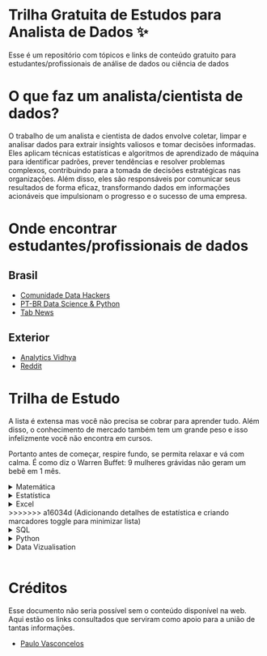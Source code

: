 #  Trilha Gratuita de Estudos para Analista de Dados ✨
Esse é um repositório com tópicos e links de conteúdo gratuito para estudantes/profissionais de análise de dados ou ciência de dados

# O que faz um analista/cientista de dados?
O trabalho de um analista e cientista de dados envolve coletar, limpar e analisar dados para extrair insights valiosos e tomar decisões informadas. Eles aplicam técnicas estatísticas e algoritmos de aprendizado de máquina para identificar padrões, prever tendências e resolver problemas complexos, contribuindo para a tomada de decisões estratégicas nas organizações. Além disso, eles são responsáveis por comunicar seus resultados de forma eficaz, transformando dados em informações acionáveis que impulsionam o progresso e o sucesso de uma empresa.

# Onde encontrar estudantes/profissionais de dados
## Brasil
- [Comunidade Data Hackers](https://www.datahackers.com.br/)
- [PT-BR Data Science & Python](https://t.me/datasciencepython)
- [Tab News](https://www.tabnews.com.br/)

## Exterior
- [Analytics Vidhya](https://discuss.analyticsvidhya.com/)
- [Reddit](https://www.reddit.com/r/datascience/)

# Trilha de Estudo
A lista é extensa mas você não precisa se cobrar para aprender tudo. Além disso, o conhecimento de mercado também tem um grande peso e isso infelizmente você não encontra em cursos. 

Portanto antes de começar, respire fundo, se permita relaxar e vá com calma. É como diz o Warren Buffet: 9 mulheres grávidas não geram um bebê em 1 mês.

<details>
<summary>Matemática</summary>
| Título                                       | Link                             | Categoria          |
|---------------------------------------------|----------------------------------|--------------------|
| Álgebra linear                               | [Link]                           | Fundamentos        |
| Cálculo diferencial e integral               | [Link]                           | Fundamentos        |
| Geometria analítica                          | [Link]                           | Fundamentos        |
| Estatística                                  | [Link]                           | Fundamentos        |
| Teoria dos números                           | [Link]                           | Fundamentos        |
| Trigonometria                                | [Link]                           | Fundamentos        |
| Teoria dos conjuntos e lógica matemática     | [Link]                           | Fundamentos        |
| Matrizes e determinantes                     | [Link]                           | Intermediário       |
| Séries e sequências                          | [Link]                           | Intermediário       |
| Equações diferenciais                        | [Link]                           | Intermediário       |
| Análise complexa                             | [Link]                           | Intermediário       |
| Cálculo vetorial                             | [Link]                           | Intermediário       |
| Probabilidade                                | [Link]                           | Intermediário       |
| Equações lineares e não lineares             | [Link]                           | Intermediário       |
| Transformadas                                | [Link]                           | Intermediário       |
| Teorema dos limites                          | [Link]                           | Intermediário       |
| Funções de várias variáveis                  | [Link]                           | Avançado            |
| Álgebra abstrata                             | [Link]                           | Avançado            |
| Teoria da informação                         | [Link]                           | Avançado            |
| Geometria diferencial                        | [Link]                           | Avançado            |
| Topologia                                    | [Link]                           | Avançado            |
| Análise real                                 | [Link]                           | Avançado            |
| Geometria algébrica                          | [Link]                           | Avançado            |
| Análise funcional                            | [Link]                           | Avançado            |
| Lógica matemática                            | [Link]                           | Avançado            |
| Matemática discreta                          | [Link]                           | Avançado            |
| Álgebra comutativa                           | [Link]                           | Avançado            |
| Teoria dos grafos                            | [Link]                           | Avançado            |
| Teoria dos jogos                             | [Link]                           | Avançado            |
| Álgebra linear avançada                      | [Link]                           | Avançado            |
| Análise numérica                             | [Link]                           | Avançado            |
| Geometria computacional                      | [Link]                           | Avançado            |
| Análise harmônica                            | [Link]                           | Avançado            |
| Matemática aplicada                          | [Link]                           | Avançado            |
| Teoria dos números avançada                  | [Link]                           | Avançado            |
| Equações diferenciais parciais               | [Link]                           | Avançado      
</details>


<details>
<summary>Estatística</summary>

## Estatística
| Título                                       | Link                             | Categoria          |
|---------------------------------------------|----------------------------------|--------------------|
| Tipos de dados e operações básicas           | [Link]                           | Fundamentos        |
| Estimativa de localização e variabilidade dos dados | [Link]                    | Fundamentos        |
| Distribuição de dados                        | [Link]                           | Fundamentos        |
| Dados binários e categóricos                 | [Link]                           | Fundamentos        |
| Correlação entre variáveis                   | [Link]                           | Fundamentos        |
| Distribuição de números aleatórios           | [Link]                           | Intermediário       |
| Lei dos grandes números                      | [Link]                           | Intermediário       |
| Teorema Central do Limite                    | [Link]                           | Intermediário       |
| Erro padrão                                  | [Link]                           | Intermediário       |
| Amostragem de dados                          | [Link]                           | Intermediário       |
| Viés de amostragem                           | [Link]                           | Intermediário       |
| Distribuição de amostras                     | [Link]                           | Intermediário       |
| Bootstrapping                                | [Link]                           | Intermediário       |
| Intervalo de confiança                       | [Link]                           | Intermediário       |
| Distribuição normal                          | [Link]                           | Intermediário       |
| Distribuição t                               | [Link]                           | Intermediário       |
| Distribuição binomial                        | [Link]                           | Intermediário       |
| Distribuição qui-quadrado                    | [Link]                           | Intermediário       |
| Distribuição F                               | [Link]                           | Intermediário       |
| Distribuição de Poisson e exponencial        | [Link]                           | Intermediário       |
| Experimentos estatísticos e testes de significância | [Link]                    | Avançado            |
| Testes A/B                                   | [Link]                           | Avançado            |
| Testes de hipóteses                          | [Link]                           | Avançado            |
| Reamostragem                                 | [Link]                           | Avançado            |
| Significância estatística                    | [Link]                           | Avançado            |
| Intervalo de confiança                       | [Link]                           | Avançado            |
| Valor p                                      | [Link]                           | Avançado            |
| Alpha                                        | [Link]                           | Avançado            |
| Testes t                                     | [Link]                           | Avançado            |
| Graus de liberdade                           | [Link]                           | Avançado            |
| ANOVA                                        | [Link]                           | Avançado            |
| Valores críticos                             | [Link]                           | Avançado            |
| Covariância e correlação                     | [Link]                           | Avançado            |
| Tamanho do efeito                            | [Link]                           | Avançado            |
| Poder estatístico                            | [Link]                           | Avançado            |
| Métodos estatísticos não paramétricos        | [Link]                           | Avançado            |
| Dados de classificação                       | [Link]                           | Avançado            |
| Testes de normalidade                        | [Link]                           | Avançado            |
| Normalização de dados                        | [Link]                           | Avançado            |
| Testes de correlação de classificação        | [Link]                           | Avançado            |
| Testes de significância de classificação     | [Link]                           | Avançado            |
| Teste de independência                       | [Link]                           | Avançado            |
</details>

<details>
<summary>Excel</summary>
## Excel
### Cursos
- [Playlist - Curso Completo de Excel - Beto Camelini](https://www.youtube.com/playlist?list=PLFVUrXYB__lbg2ttKhleZbLfXABwtx2ni)

### Tópicos separados
| Título                                       | Link                             | Categoria          |
|---------------------------------------------|----------------------------------|--------------------|
<<<<<<< HEAD
<<<<<<< HEAD
=======
>>>>>>> a3f8d35 (Inserindo toggle para minimizar e itens de estatística)
| Introdução ao Microsoft Excel               | [Link1](https://youtu.be/9OIWw2h7al0?si=9XxsIl8Wvim8GD-G)| Fundamentos        |
| Criação e Formatação de Planilhas           | [Link1](https://youtu.be/b56kgjLkroA?si=turrC5KCi4lRhG06)| Fundamentos        |
| Fórmulas e Funções Básicas                  | [Link1](https://youtu.be/f0DoT3io-zA?si=wwVi8J1-9QQmBtKz)| Fundamentos        |
| Formatação Condicional e Estilos            | [Link1](https://youtu.be/vvqFWupccX0?si=JYacZwo4bGH6KmSd)| Fundamentos        |
| Tabelas e Gráficos Dinâmicos                | [Link1](https://youtu.be/GLGAJlKfl2w?si=FJ1dO3Tj9uHdybPD)| Análise de Dados   |
| Análise de Dados com Tabela Dinâmica        | [Link1](https://www.youtube.com/watch?v=K6pUgyqQfZs)| Análise de Dados   |
| Funções Avançadas (PROCV, SOMASE, etc.)     | [Link1](https://www.youtube.com/watch?v=zSuBAPSDgok)| Análise de Dados   |
| Gráficos e Visualização de Dados            | [Link1](https://www.youtube.com/watch?v=iGmqSBMXCc8)| Análise de Dados   |
| Macros e Automação                         | [Link1](https://www.youtube.com/watch?v=sGzXfk669yA)| Produtividade      |
| Análise de Cenários e Solver               | [Link1](https://www.youtube.com/watch?v=5N9jnrHWblc)| Análise de Dados   |
| Importação e Exportação de Dados           | [Link1](https://www.youtube.com/watch?v=mPG041cVT2Q) - [Link2](https://www.youtube.com/watch?v=rgaT8dWwH1g)| Fundamentos        |
| Proteção e Segurança de Planilhas          | [Link1](https://www.youtube.com/watch?v=2Y5Tu_5ovBk)| Segurança          |
| Colaboração e Compartilhamento             | [Link1](https://youtu.be/dRPy995ZacE?si=JYAPGVK0qy7EDwub)| Produtividade      |
| Funções de Estatística e Matemática         | [Link1](https://www.youtube.com/watch?v=5aConYXEKIg)| Estatísticas       |
<<<<<<< HEAD
=======
| Introdução ao Microsoft Excel               | [Link]              | Fundamentos        |
| Criação e Formatação de Planilhas           | [Link]              | Fundamentos        |
| Fórmulas e Funções Básicas                  | [Link]              | Fundamentos        |
| Formatação Condicional e Estilos            | [Link]              | Fundamentos        |
| Tabelas e Gráficos Dinâmicos                | [Link]              | Análise de Dados   |
| Análise de Dados com Tabela Dinâmica        | [Link]              | Análise de Dados   |
| Funções Avançadas (PROCV, SOMASE, etc.)     | [Link]              | Análise de Dados   |
| Gráficos e Visualização de Dados            | [Link]              | Análise de Dados   |
| Macros e Automação                         | [Link]              | Produtividade      |
| Análise de Cenários e Solver               | [Link]              | Análise de Dados   |
| Importação e Exportação de Dados           | [Link]              | Fundamentos        |
| Proteção e Segurança de Planilhas          | [Link]              | Segurança          |
| Colaboração e Compartilhamento             | [Link]              | Produtividade      |
| Funções de Estatística e Matemática         | [Link]              | Estatísticas       |
=======
>>>>>>> a3f8d35 (Inserindo toggle para minimizar e itens de estatística)
</details>
>>>>>>> a16034d (Adicionando detalhes de estatística e criando marcadores toggle para minimizar lista)

<details>
<summary>SQL</summary>

## SQL
### Cursos
- [Aprenda SQL básico em 10 minutos | Tutorial de SQL](https://www.youtube.com/watch?v=Qef5aOKI81o)
- [Curso SQL Completo 2023 [Iniciantes] + Desafios + Muita Prática](https://www.youtube.com/watch?v=G7bMwefn8RQ&t=42s)
- [Curso MySQL - Gustavo Guanabara](https://www.youtube.com/watch?v=R2HrwSQ6EPM&list=PL4Sl6eAbMK7RU3OL2bbB_R--iwj3QFqLA&index=3&ab_channel=CursoemV%C3%ADdeo)

### Tópicos separados
| Tópico                                       | Link                             | Nível          |
|---------------------------------------------|----------------------------------|--------------------|
| Introdução ao SQL | [Link1](https://www.youtube.com/watch?v=Qef5aOKI81o)| Fundamentos |
| Consultas SQL Básicas| [Link1](https://www.youtube.com/watch?v=Qef5aOKI81o)| Fundamentos |
| Cláusula WHERE e Operadores Lógicos | [Link1](https://www.devmedia.com.br/sql-clausula-where/37645)| Fundamentos |
| Cláusula ORDER BY | [Link1](https://www.devmedia.com.br/sql-server-2005-order-by-parte-1/17325)| Fundamentos |
| Cláusula GROUP BY e Funções de Agregação| [Link]| Fundamentos |
| Junção de Tabelas (INNER JOIN, LEFT JOIN) | [Link]| Fundamentos |
| Subconsultas e Consultas Aninhadas | [Link]| Fundamentos |
| Índices e Desempenho| [Link]| Otimização|
| Transações e Controle de Concorrência| [Link]| Otimização|
| Bancos de Dados Relacionais | [Link]| Conceitos Avançados |
| Stored Procedures e Funções de Usuário| [Link]| Conceitos Avançados |
| Triggers| [Link]| Conceitos Avançados |
</details>

<details>
<summary>Python</summary>

## Python
### Cursos
- [Curso Python - Gustavo Guanabara](https://www.youtube.com/watch?v=S9uPNppGsGo&list=PLvE-ZAFRgX8hnECDn1v9HNTI71veL3oW0)
- [Curso de Python para Iniciantes - Didática Tech](https://www.youtube.com/watch?v=bHn91RxiTjY&list=PLyqOvdQmGdTSEPnO0DKgHlkXb8x3cyglD)

### Tópicos separados
| Título                                     | Link                             | Categoria          |
|---------------------------------------------|----------------------------------|--------------------|
| Introdução ao Python                        | [Link]              | Fundamentos        |
| Variáveis e Tipos de Dados                 | [Link]              | Fundamentos        |
| Estruturas de Controle (if, for, while)    | [Link]              | Fundamentos        |
| Listas e Estruturas de Dados               | [Link]              | Fundamentos        |
| Funções e Modularização                    | [Link]              | Fundamentos        |
| Manipulação de Arquivos                    | [Link]              | Fundamentos        |
| Bibliotecas Padrão do Python               | [Link]              | Bibliotecas        |
| Tratamento de Exceções                     | [Link]              | Fundamentos        |
| Programação Orientada a Objetos            | [Link]              | Fundamentos        |
| Manipulação de Strings                     | [Link]              | Fundamentos        |
| Bibliotecas para Análise de Dados (NumPy, Pandas) | [Link]         | Análise de Dados   |
| Visualização de Dados (Matplotlib, Seaborn) | [Link]             | Análise de Dados   |
| Desenvolvimento Web com Python (Django, Flask) | [Link]             | Desenvolvimento Web |
| Machine Learning com Python (Scikit-Learn)  | [Link]              | Aprendizado de Máquina |
| Processamento de Linguagem Natural (NLTK, spaCy) | [Link]           | Aprendizado de Máquina |
| Interface com Bancos de Dados (SQLAlchemy)   | [Link]             | Banco de Dados     |
| Automatização e Automação de Tarefas         | [Link]             | Produtividade      |
</details>

<details>
<summary>Data Vizualisation</summary>

## Data Vizualisation
### Power BI
| Título                                       | Link                             | Categoria          |
|---------------------------------------------|----------------------------------|--------------------|
| Introdução ao Power BI                      | [Link]              | Fundamentos        |
| Importação de Dados no Power BI             | [Link]              | Fundamentos        |
| Transformação e Limpeza de Dados            | [Link]              | Fundamentos        |
| Modelagem de Dados no Power BI              | [Link]              | Fundamentos        |
| Criação de Relatórios Interativos           | [Link]              | Visualização       |
| Gráficos e Visualizações no Power BI        | [Link]              | Visualização       |
| Tabelas Dinâmicas e Matrizes no Power BI    | [Link]              | Visualização       |
| Medidas, DAX e Fórmulas no Power BI         | [Link]              | Visualização       |
| Painéis e Dashboards no Power BI            | [Link]              | Visualização       |
| Compartilhamento e Publicação no Power BI   | [Link]              | Produtividade      |
| Segurança e Gerenciamento de Dados          | [Link]              | Segurança          |
| Integração com Fontes de Dados Externas      | [Link]              | Fundamentos        |
| Power BI Service e Power BI Mobile          | [Link]              | Produtividade      |
| Power BI Paginated Reports                 | [Link]              | Visualização       |
| Desenvolvimento de Aplicativos Power BI     | [Link]              | Desenvolvimento    |

### Looker Studio
| Título                                       | Link                             | Categoria          |
|---------------------------------------------|----------------------------------|--------------------|
| Introdução ao Looker Studio                | [Link]              | Fundamentos        |
| Modelagem de Dados no Looker               | [Link]              | Fundamentos        |
| Criação de Modelos e Explores              | [Link]              | Visualização       |
| Escrita de Consultas no Looker              | [Link]              | Consultas          |
| Visualizações e Gráficos Personalizados    | [Link]              | Visualização       |
| Painéis de Controle e Dashboards           | [Link]              | Visualização       |
| Filtragem e Agrupamento de Dados           | [Link]              | Consultas          |
| Agendamento de Relatórios e Atualizações    | [Link]              | Produtividade      |
| Integração de Dados e Fontes Externas       | [Link]              | Fundamentos        |
| Funções e Fórmulas no Looker                | [Link]              | Visualização       |
| Segurança e Compartilhamento no Looker     | [Link]              | Segurança          |
| LookML e Modelagem Avançada                | [Link]              | Desenvolvimento    |
| API do Looker para Desenvolvimento          | [Link]              | Desenvolvimento    |
| Configuração e Administração do Looker      | [Link]              | Administração      |
| Looker Mobile e Acessibilidade              | [Link]              | Produtividade      |

### Tableau
| Título                                       | Link                             | Categoria          |
|---------------------------------------------|----------------------------------|--------------------|
| Introdução ao Tableau                       | [Link]              | Fundamentos        |
| Conexão a Fontes de Dados no Tableau        | [Link]              | Fundamentos        |
| Criação de Painéis no Tableau               | [Link]              | Visualização       |
| Gráficos e Mapas no Tableau                 | [Link]              | Visualização       |
| Filtros e Ações Interativas                | [Link]              | Visualização       |
| Cálculos e Funções no Tableau              | [Link]              | Visualização       |
| Tabelas Dinâmicas e Crosstabs              | [Link]              | Visualização       |
| Agregações e Granularidade dos Dados       | [Link]              | Visualização       |
| Storytelling no Tableau                    | [Link]              | Visualização       |
| Compartilhamento e Publicação de Painéis   | [Link]              | Produtividade      |
| Integração com Fontes de Dados Externas     | [Link]              | Fundamentos        |
| Interação com Bancos de Dados (SQL)         | [Link]              | Consultas          |
| Parâmetros no Tableau                      | [Link]              | Visualização       |
| Criação de Dashboards Móveis no Tableau     | [Link]              | Produtividade      |
| Segurança e Controle de Acesso              | [Link]              | Segurança          |
| Tableau Prep para Limpeza e Preparação de Dados | [Link]         | Fundamentos        |
| Desenvolvimento de Extensões (Tableau Extension API) | [Link]         | Desenvolvimento    |
</details>
<br>

# Créditos
Esse documento não seria possível sem o conteúdo disponível na web. 
Aqui estão os links consultados que serviram como apoio para a união de tantas informações.

- [Paulo Vasconcelos](https://paulovasconcellos.com.br/as-melhores-comunidades-de-data-science-que-voc%C3%AA-precisa-participar-hoje-dbb73f72d334)
